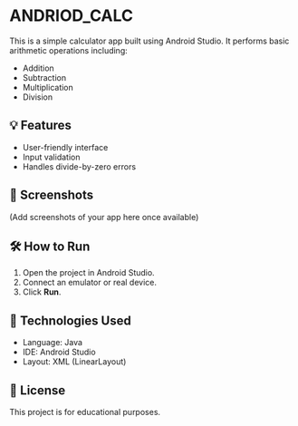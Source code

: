 # ANDRIOD_CALC

This is a simple calculator app built using Android Studio. It performs basic arithmetic operations including:

- Addition
- Subtraction
- Multiplication
- Division

## 💡 Features

- User-friendly interface
- Input validation
- Handles divide-by-zero errors

## 📱 Screenshots

(Add screenshots of your app here once available)

## 🛠️ How to Run

1. Open the project in Android Studio.
2. Connect an emulator or real device.
3. Click **Run**.

## 🧪 Technologies Used

- Language: Java
- IDE: Android Studio
- Layout: XML (LinearLayout)

## 📄 License

This project is for educational purposes.
